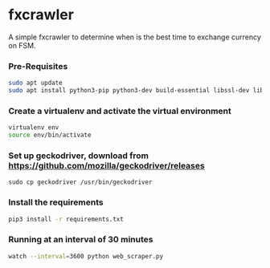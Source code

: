 # fxcrawler
A simple fxcrawler to determine when is the best time to exchange currency on FSM.

### Pre-Requisites
```bash
sudo apt update
sudo apt install python3-pip python3-dev build-essential libssl-dev libffi-dev python3-setuptools python3-venv mongodb
```

### Create a virtualenv and activate the virtual environment
```bash
virtualenv env
source env/bin/activate
```

### Set up geckodriver, download from https://github.com/mozilla/geckodriver/releases
```
sudo cp geckodriver /usr/bin/geckodriver
```

### Install the requirements
```bash
pip3 install -r requirements.txt
```

### Running at an interval of 30 minutes 
```bash
watch --interval=3600 python web_scraper.py 
```
